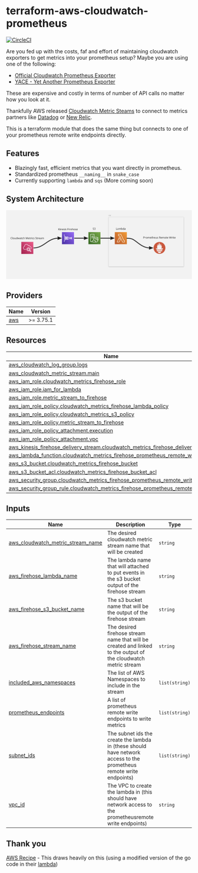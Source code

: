 # terraform-aws-cloudwatch-prometheus

[![CircleCI](https://dl.circleci.com/status-badge/img/gh/signal-ai/terraform-aws-cloudwatch-prometheus/tree/main.svg?style=svg)](https://dl.circleci.com/status-badge/redirect/gh/signal-ai/terraform-aws-cloudwatch-prometheus/tree/main)

Are you fed up with the costs, faf and effort of maintaining cloudwatch exporters to get metrics into your prometheus setup?
Maybe you are using one of the following:

- [Official Cloudwatch Prometheus Exporter](https://github.com/prometheus/cloudwatch_exporter)
- [YACE - Yet Another Prometheus Exporter](https://github.com/nerdswords/yet-another-cloudwatch-exporter)

These are expensive and costly in terms of number of API calls no matter how you look at it.

Thankfully AWS released [Cloudwatch Metric Steams](https://aws.amazon.com/blogs/aws/cloudwatch-metric-streams-send-aws-metrics-to-partners-and-to-your-apps-in-real-time/) to connect to metrics partners like [Datadog](https://www.datadoghq.com/) or [New Relic](https://newrelic.com/).

This is a terraform module that does the same thing but connects to one of your prometheus remote write endpoints directly.

## Features

- Blazingly fast, efficient metrics that you want directly in prometheus.
- Standardized prometheus  `__naming__` in `snake_case`
- Currently supporting `lambda` and `sqs` (More coming soon)

## System Architecture

![System Architecture](./images/system_architecture.png)

<!-- BEGIN_TF_DOCS -->
## Providers

| Name | Version |
|------|---------|
| <a name="provider_aws"></a> [aws](#provider\_aws) | >= 3.75.1 |

## Resources

| Name | Type |
|------|------|
| [aws_cloudwatch_log_group.logs](https://registry.terraform.io/providers/hashicorp/aws/latest/docs/resources/cloudwatch_log_group) | resource |
| [aws_cloudwatch_metric_stream.main](https://registry.terraform.io/providers/hashicorp/aws/latest/docs/resources/cloudwatch_metric_stream) | resource |
| [aws_iam_role.cloudwatch_metrics_firehose_role](https://registry.terraform.io/providers/hashicorp/aws/latest/docs/resources/iam_role) | resource |
| [aws_iam_role.iam_for_lambda](https://registry.terraform.io/providers/hashicorp/aws/latest/docs/resources/iam_role) | resource |
| [aws_iam_role.metric_stream_to_firehose](https://registry.terraform.io/providers/hashicorp/aws/latest/docs/resources/iam_role) | resource |
| [aws_iam_role_policy.cloudwatch_metrics_firehose_lambda_policy](https://registry.terraform.io/providers/hashicorp/aws/latest/docs/resources/iam_role_policy) | resource |
| [aws_iam_role_policy.cloudwatch_metrics_s3_policy](https://registry.terraform.io/providers/hashicorp/aws/latest/docs/resources/iam_role_policy) | resource |
| [aws_iam_role_policy.metric_stream_to_firehose](https://registry.terraform.io/providers/hashicorp/aws/latest/docs/resources/iam_role_policy) | resource |
| [aws_iam_role_policy_attachment.execution](https://registry.terraform.io/providers/hashicorp/aws/latest/docs/resources/iam_role_policy_attachment) | resource |
| [aws_iam_role_policy_attachment.vpc](https://registry.terraform.io/providers/hashicorp/aws/latest/docs/resources/iam_role_policy_attachment) | resource |
| [aws_kinesis_firehose_delivery_stream.cloudwatch_metrics_firehose_delivery_stream](https://registry.terraform.io/providers/hashicorp/aws/latest/docs/resources/kinesis_firehose_delivery_stream) | resource |
| [aws_lambda_function.cloudwatch_metrics_firehose_prometheus_remote_write](https://registry.terraform.io/providers/hashicorp/aws/latest/docs/resources/lambda_function) | resource |
| [aws_s3_bucket.cloudwatch_metrics_firehose_bucket](https://registry.terraform.io/providers/hashicorp/aws/latest/docs/resources/s3_bucket) | resource |
| [aws_s3_bucket_acl.cloudwatch_metrics_firehose_bucket_acl](https://registry.terraform.io/providers/hashicorp/aws/latest/docs/resources/s3_bucket_acl) | resource |
| [aws_security_group.cloudwatch_metrics_firehose_prometheus_remote_write](https://registry.terraform.io/providers/hashicorp/aws/latest/docs/resources/security_group) | resource |
| [aws_security_group_rule.cloudwatch_metrics_firehose_prometheus_remote_write](https://registry.terraform.io/providers/hashicorp/aws/latest/docs/resources/security_group_rule) | resource |

## Inputs

| Name | Description | Type | Default | Required |
|------|-------------|------|---------|:--------:|
| <a name="input_aws_cloudwatch_metric_stream_name"></a> [aws\_cloudwatch\_metric\_stream\_name](#input\_aws\_cloudwatch\_metric\_stream\_name) | The desired cloudwatch metric stream name that will be created | `string` | n/a | yes |
| <a name="input_aws_firehose_lambda_name"></a> [aws\_firehose\_lambda\_name](#input\_aws\_firehose\_lambda\_name) | The lambda name that will attached to put events in the s3 bucket output of the firehose stream | `string` | n/a | yes |
| <a name="input_aws_firehose_s3_bucket_name"></a> [aws\_firehose\_s3\_bucket\_name](#input\_aws\_firehose\_s3\_bucket\_name) | The s3 bucket name that will be the output of the firehose stream | `string` | n/a | yes |
| <a name="input_aws_firehose_stream_name"></a> [aws\_firehose\_stream\_name](#input\_aws\_firehose\_stream\_name) | The desired firehose stream name that will be created and linked to the output of the cloudwatch metric stream | `string` | n/a | yes |
| <a name="input_included_aws_namespaces"></a> [included\_aws\_namespaces](#input\_included\_aws\_namespaces) | The list of AWS Namespaces to include in the stream | `list(string)` | n/a | yes |
| <a name="input_prometheus_endpoints"></a> [prometheus\_endpoints](#input\_prometheus\_endpoints) | A list of prometheus remote write endpoints to write metrics | `list(string)` | n/a | yes |
| <a name="input_subnet_ids"></a> [subnet\_ids](#input\_subnet\_ids) | The subnet ids the create the lambda in (these should have network access to the prometheus remote write endpoints) | `list(string)` | n/a | yes |
| <a name="input_vpc_id"></a> [vpc\_id](#input\_vpc\_id) | The VPC to create the lambda in (this should have network access to the prometheusremote write endpoints) | `string` | n/a | yes |
<!-- END_TF_DOCS -->

## Thank you
[AWS Recipe](https://aws-observability.github.io/aws-o11y-recipes/recipes/lambda-cw-metrics-go-amp/) - This draws heavily on this (using a modified version of the go code in their [lambda](https://github.com/aws-observability/aws-o11y-recipes/tree/main/sandbox/CWMetricStreamExporter/lambda))
